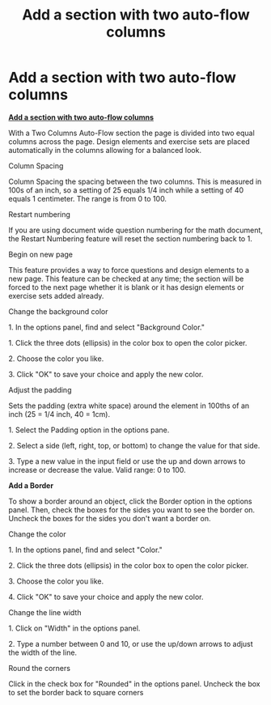 ﻿---
title: Add a section with two auto-flow columns
category: tutorials
---

# Add a section with two auto-flow columns

**<u>Add a section with two auto-flow columns</u>**

With a Two Columns Auto-Flow section the page is divided into two equal columns across the page. Design elements and exercise sets are placed automatically in the columns allowing for a balanced look.

Column Spacing

Column Spacing the spacing between the two columns. This is measured in 100s of an inch, so a setting of 25 equals 1/4 inch while a setting of 40 equals 1 centimeter. The range is from 0 to 100.

Restart numbering

If you are using document wide question numbering for the math document, the Restart Numbering feature will reset the section numbering back to 1.

Begin on new page

This feature provides a way to force questions and design elements to a new page. This feature can be checked at any time; the section will be forced to the next page whether it is blank or it has design elements or exercise sets added already.

Change the background color

1\. In the options panel, find and select "Background Color."

1\. Click the three dots (ellipsis) in the color box to open the color picker.

2\. Choose the color you like.

3\. Click "OK" to save your choice and apply the new color.

Adjust the padding

Sets the padding (extra white space) around the element in 100ths of an inch (25 = 1/4 inch, 40 = 1cm).

1\. Select the Padding option in the options pane.

2\. Select a side (left, right, top, or bottom) to change the value for that side.

3\. Type a new value in the input field or use the up and down arrows to increase or decrease the value. Valid range: 0 to 100.

**Add a Border**

To show a border around an object, click the Border option in the options panel. Then, check the boxes for the sides you want to see the border on. Uncheck the boxes for the sides you don't want a border on.

Change the color

1\. In the options panel, find and select "Color."

2\. Click the three dots (ellipsis) in the color box to open the color picker.

3\. Choose the color you like.

4\. Click "OK" to save your choice and apply the new color.

Change the line width

1\. Click on "Width" in the options panel.

2\. Type a number between 0 and 10, or use the up/down arrows to adjust the width of the line.

Round the corners

Click in the check box for "Rounded" in the options panel. Uncheck the box to set the border back to square corners
